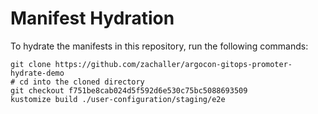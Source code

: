 # Manifest Hydration

To hydrate the manifests in this repository, run the following commands:

```shell
git clone https://github.com/zachaller/argocon-gitops-promoter-hydrate-demo
# cd into the cloned directory
git checkout f751be8cab024d5f592d6e530c75bc5088693509
kustomize build ./user-configuration/staging/e2e
```
